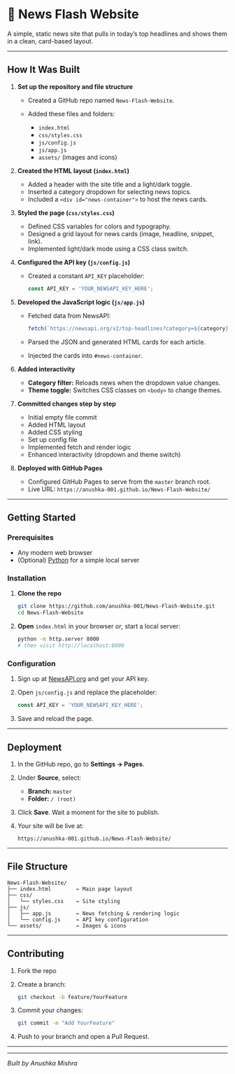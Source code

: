 # 📰 News Flash Website

A simple, static news site that pulls in today’s top headlines and shows them in a clean, card-based layout.

---

## How It Was Built

1. **Set up the repository and file structure**

   * Created a GitHub repo named `News-Flash-Website`.
   * Added these files and folders:

     * `index.html`
     * `css/styles.css`
     * `js/config.js`
     * `js/app.js`
     * `assets/` (images and icons)

2. **Created the HTML layout (`index.html`)**

   * Added a header with the site title and a light/dark toggle.
   * Inserted a category dropdown for selecting news topics.
   * Included a `<div id="news-container">` to host the news cards.

3. **Styled the page (`css/styles.css`)**

   * Defined CSS variables for colors and typography.
   * Designed a grid layout for news cards (image, headline, snippet, link).
   * Implemented light/dark mode using a CSS class switch.

4. **Configured the API key (`js/config.js`)**

   * Created a constant `API_KEY` placeholder:

     ```js
     const API_KEY = 'YOUR_NEWSAPI_KEY_HERE';
     ```

5. **Developed the JavaScript logic (`js/app.js`)**

   * Fetched data from NewsAPI:

     ```js
     fetch(`https://newsapi.org/v2/top-headlines?category=${category}&apiKey=${API_KEY}`)
     ```
   * Parsed the JSON and generated HTML cards for each article.
   * Injected the cards into `#news-container`.

6. **Added interactivity**

   * **Category filter:** Reloads news when the dropdown value changes.
   * **Theme toggle:** Switches CSS classes on `<body>` to change themes.

7. **Committed changes step by step**

   * Initial empty file commit
   * Added HTML layout
   * Added CSS styling
   * Set up config file
   * Implemented fetch and render logic
   * Enhanced interactivity (dropdown and theme switch)

8. **Deployed with GitHub Pages**

   * Configured GitHub Pages to serve from the `master` branch root.
   * Live URL: `https://anushka-001.github.io/News-Flash-Website/`

---

## Getting Started

### Prerequisites

* Any modern web browser
* (Optional) [Python](https://python.org) for a simple local server

### Installation

1. **Clone the repo**

   ```bash
   git clone https://github.com/anushka-001/News-Flash-Website.git
   cd News-Flash-Website
   ```

2. **Open** `index.html` in your browser
   *or*, start a local server:

   ```bash
   python -m http.server 8000
   # then visit http://localhost:8000
   ```

### Configuration

1. Sign up at [NewsAPI.org](https://newsapi.org) and get your API key.
2. Open `js/config.js` and replace the placeholder:

   ```js
   const API_KEY = 'YOUR_NEWSAPI_KEY_HERE';
   ```
3. Save and reload the page.

---

## Deployment

1. In the GitHub repo, go to **Settings → Pages**.
2. Under **Source**, select:

   * **Branch:** `master`
   * **Folder:** `/ (root)`
3. Click **Save**. Wait a moment for the site to publish.
4. Your site will be live at:

   ```
   https://anushka-001.github.io/News-Flash-Website/
   ```

---

## File Structure

```plaintext
News-Flash-Website/
├── index.html        ← Main page layout
├── css/
│   └── styles.css    ← Site styling
├── js/
│   ├── app.js        ← News fetching & rendering logic
│   └── config.js     ← API key configuration
└── assets/           ← Images & icons
```

---

## Contributing

1. Fork the repo
2. Create a branch:

   ```bash
   git checkout -b feature/YourFeature
   ```
3. Commit your changes:

   ```bash
   git commit -m "Add YourFeature"
   ```
4. Push to your branch and open a Pull Request.

---



---

*Built by Anushka Mishra*
